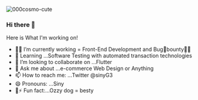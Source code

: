 ![000cosmo-cute](https://64.media.tumblr.com/413c6015a4f310a182b0b7e1cbe8c767/801ba332f8cc2cb3-df/s540x810/c1776ffd29d3b8113ff0bb68b211640522cb8694.gifv)
### Hi there 👋

 
   
   Here is What I'm working on!

- 👩‍💻 I’m currently working = Front-End Development and Bug🐛bounty🐱‍💻
- 🌱 Learning ...Software Testing  with automated transaction technologies
- 👯 I’m looking to collaborate on ...Flutter
- 💬 Ask me about ...e-commerce Web Design or Anything 
- 📫 How to reach me: ...Twitter @sinyG3
- 😄 Pronouns: ...Siny 
- 🐶⚡ Fun fact:...Ozzy dog = besty  

